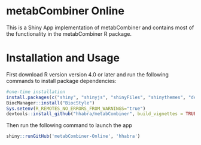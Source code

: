 # metabCombiner Online

This is a Shiny App implementation of metabCombiner and contains most of the functionality in the metabCombiner R package.


# Installation and Usage 

First download R version version 4.0 or later and run the following commands to install package dependencies:

```r
#one-time installation
install.packages(c("shiny", "shinyjs", "shinyFiles", "shinythemes", "devtools", "BiocManager"))
BiocManager::install("BiocStyle")
Sys.setenv(R_REMOTES_NO_ERRORS_FROM_WARNINGS="true")
devtools::install_github("hhabra/metabCombiner", build_vignettes = TRUE)
```

Then run the following command to launch the app

```r
shiny::runGitHub('metabCombiner-Online', 'hhabra')

```

 
